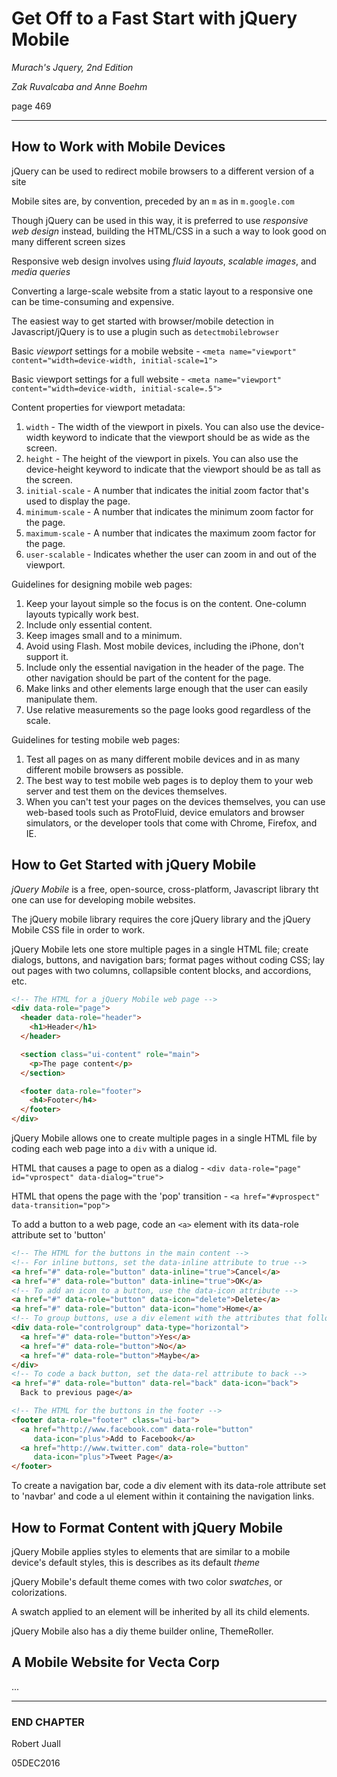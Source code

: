 # Get Off to a Fast Start with jQuery Mobile

*Murach's Jquery, 2nd Edition*

*Zak Ruvalcaba and Anne Boehm*

page 469

***

## How to Work with Mobile Devices

jQuery can be used to redirect mobile browsers to a different version of a site

Mobile sites are, by convention, preceded by an `m` as in `m.google.com`

Though jQuery can be used in this way, it is preferred to use *responsive web design* instead, building the HTML/CSS in a such a way to look good on many different screen sizes

Responsive web design involves using *fluid layouts*, *scalable images*, and *media queries*

Converting a large-scale website from a static layout to a responsive one can be time-consuming and expensive.

The easiest way to get started with browser/mobile detection in Javascript/jQuery is to use a plugin such as `detectmobilebrowser`

Basic *viewport* settings for a mobile website - `<meta name="viewport" content="width=device-width, initial-scale=1">`

Basic viewport settings for a full website - `<meta name="viewport" content="width=device-width, initial-scale=.5">`

Content properties for viewport metadata:

  1. `width` - The width of the viewport in pixels. You can also use the device-width keyword to indicate that the viewport should be as wide as the screen.
  2. `height` - The height of the viewport in pixels. You can also use the device-height keyword to indicate that the viewport should be as tall as the screen.
  3. `initial-scale` - A number that indicates the initial zoom factor that's used to display the page.
  4. `minimum-scale` - A number that indicates the minimum zoom factor for the page.
  5. `maximum-scale` - A number that indicates the maximum zoom factor for the page.
  6. `user-scalable` - Indicates whether the user can zoom in and out of the viewport.

Guidelines for designing mobile web pages:

  1. Keep your layout simple so the focus is on the content. One-column layouts typically work best.
  2. Include only essential content.
  3. Keep images small and to a minimum.
  4. Avoid using Flash. Most mobile devices, including the iPhone, don't support it.
  5. Include only the essential navigation in the header of the page. The other navigation should be part of the content for the page.
  6. Make links and other elements large enough that the user can easily manipulate them.
  7. Use relative measurements so the page looks good regardless of the scale.

Guidelines for testing mobile web pages:

  1. Test all pages on as many different mobile devices and in as many different mobile browsers as possible.
  2. The best way to test mobile web pages is to deploy them to your web server and test them on the devices themselves.
  3. When you can't test your pages on the devices themselves, you can use web-based tools such as ProtoFluid, device emulators and browser simulators, or the developer tools that come with Chrome, Firefox, and IE.

## How to Get Started with jQuery Mobile

*jQuery Mobile* is a free, open-source, cross-platform, Javascript library tht one can use for developing mobile websites.

The jQuery mobile library requires the core jQuery library and the jQuery Mobile CSS file in order to work.

jQuery Mobile lets one store multiple pages in a single HTML file; create dialogs, buttons, and navigation bars; format pages without coding CSS; lay out pages with two columns, collapsible content blocks, and accordions, etc.

```html
<!-- The HTML for a jQuery Mobile web page -->
<div data-role="page">
  <header data-role="header">
    <h1>Header</h1>
  </header>

  <section class="ui-content" role="main">
    <p>The page content</p>
  </section>

  <footer data-role="footer">
    <h4>Footer</h4>
  </footer>
</div>
```

jQuery Mobile allows one to create multiple pages in a single HTML file by coding each web page into a `div` with a unique id.

HTML that causes a page to open as a dialog - `<div data-role="page" id="vprospect" data-dialog="true">`

HTML that opens the page with the 'pop' transition - `<a href="#vprospect" data-transition="pop">`

To add a button to a web page, code an `<a>` element with its data-role attribute set to 'button'

```html
<!-- The HTML for the buttons in the main content -->
<!-- For inline buttons, set the data-inline attribute to true -->
<a href="#" data-role="button" data-inline="true">Cancel</a>
<a href="#" data-role="button" data-inline="true">OK</a>
<!-- To add an icon to a button, use the data-icon attribute -->
<a href="#" data-role="button" data-icon="delete">Delete</a>
<a href="#" data-role="button" data-icon="home">Home</a>
<!-- To group buttons, use a div element with the attributes that follow -->
<div data-role="controlgroup" data-type="horizontal">
  <a href="#" data-role="button">Yes</a>
  <a href="#" data-role="button">No</a>
  <a href="#" data-role="button">Maybe</a>
</div>
<!-- To code a back button, set the data-rel attribute to back -->
<a href="#" data-role="button" data-rel="back" data-icon="back">
  Back to previous page</a>

<!-- The HTML for the buttons in the footer -->
<footer data-role="footer" class="ui-bar">
  <a href="http://www.facebook.com" data-role="button"
     data-icon="plus">Add to Facebook</a>
  <a href="http://www.twitter.com" data-role="button"
     data-icon="plus">Tweet Page</a>
</footer>
```

To create a navigation bar, code a div element with its data-role attribute set to 'navbar' and code a ul element within it containing the navigation links.

## How to Format Content with jQuery Mobile

jQuery Mobile applies styles to elements that are similar to a mobile device's default styles, this is describes as its default *theme*

jQuery Mobile's default theme comes with two color *swatches*, or colorizations.

A swatch applied to an element will be inherited by all its child elements.

jQuery Mobile also has a diy theme builder online, ThemeRoller.

## A Mobile Website for Vecta Corp

...

***

### END CHAPTER

Robert Juall

05DEC2016